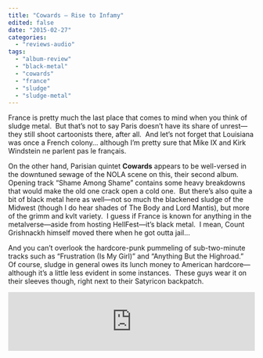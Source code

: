 ```yaml
---
title: "Cowards – Rise to Infamy"
edited: false
date: "2015-02-27"
categories:
  - "reviews-audio"
tags:
  - "album-review"
  - "black-metal"
  - "cowards"
  - "france"
  - "sludge"
  - "sludge-metal"
---
```


France is pretty much the last place that comes to mind when you think of sludge metal.  But that’s not to say Paris doesn’t have its share of unrest—they still shoot cartoonists there, after all.  And let’s not forget that Louisiana was once a French colony… although I’m pretty sure that Mike IX and Kirk Windstein ne parlent pas le français.

On the other hand, Parisian quintet **Cowards** appears to be well-versed in the downtuned sewage of the NOLA scene on this, their second album.  Opening track “Shame Among Shame” contains some heavy breakdowns that would make the old one crack open a cold one.  But there’s also quite a bit of black metal here as well—not so much the blackened sludge of the Midwest (though I do hear shades of The Body and Lord Mantis), but more of the grimm and kvlt variety.  I guess if France is known for anything in the metalverse—aside from hosting HellFest—it’s black metal.  I mean, Count Grishnackh himself moved there when he got outta jail…

And you can’t overlook the hardcore-punk pummeling of sub-two-minute tracks such as “Frustration (Is My Girl)” and “Anything But the Highroad.”  Of course, sludge in general owes its lunch money to American hardcore—although it’s a little less evident in some instances.  These guys wear it on their sleeves though, right next to their Satyricon backpatch.

<iframe style="border: 0; width: 100%; height: 120px;" src="https://bandcamp.com/EmbeddedPlayer/album=834253640/size=large/bgcol=ffffff/linkcol=0687f5/tracklist=false/artwork=small/transparent=true/" width="300" height="150" seamless=""><a href="http://cowardsparis.bandcamp.com/album/rise-to-infamy">Rise To Infamy by Cowards</a></iframe>
